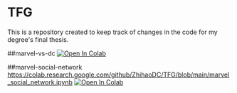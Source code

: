 # TFG
This is a repository created to keep track of changes in the code for my degree's final thesis.

##marvel-vs-dc
[![Open In Colab](https://colab.research.google.com/assets/colab-badge.svg)](https://colab.research.google.com/github/ZhihaoDC/TFG/blob/main/source/1%20-%20Dibujo%20del%20grafo.ipynb#scrollTo=YDXhOzGMMDAz)


##marvel-social-network
https://colab.research.google.com/github/ZhihaoDC/TFG/blob/main/marvel_social_network.ipynb
[![Open In Colab](https://colab.research.google.com/assets/colab-badge.svg)](https://colab.research.google.com/github/ZhihaoDC/TFG/blob/main/marvel_social_network.ipynb)

